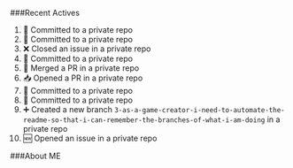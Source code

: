 ###Recent Actives
<!--START_SECTION:activity-->
1. 📝 Committed to a private repo
2. 📝 Committed to a private repo
3. ❌ Closed an issue in a private repo
4. 📝 Committed to a private repo
5. 🔀 Merged a PR in a private repo
6. 📥 Opened a PR in a private repo
7. 📝 Committed to a private repo
8. 📝 Committed to a private repo
9. ➕ Created a new branch `3-as-a-game-creator-i-need-to-automate-the-readme-so-that-i-can-remember-the-branches-of-what-i-am-doing` in a private repo
10. 🆕 Opened an issue in a private repo
<!--END_SECTION:activity-->

###About ME
<!--MY LINKS START-->
<!--MY LINKS END-->
